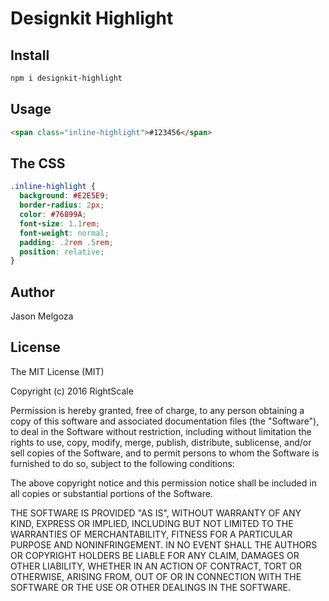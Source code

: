 # Designkit Highlight

## Install

```bash
npm i designkit-highlight
```

## Usage

```html
<span class="inline-highlight">#123456</span>
```

## The CSS

```css
.inline-highlight {
  background: #E2E5E9;
  border-radius: 2px;
  color: #76899A;
  font-size: 1.1rem;
  font-weight: normal;
  padding: .2rem .5rem;
  position: relative;
}
```

## Author

Jason Melgoza

## License

The MIT License (MIT)

Copyright (c) 2016 RightScale

Permission is hereby granted, free of charge, to any person obtaining a copy
of this software and associated documentation files (the "Software"), to deal
in the Software without restriction, including without limitation the rights
to use, copy, modify, merge, publish, distribute, sublicense, and/or sell
copies of the Software, and to permit persons to whom the Software is
furnished to do so, subject to the following conditions:

The above copyright notice and this permission notice shall be included in all
copies or substantial portions of the Software.

THE SOFTWARE IS PROVIDED "AS IS", WITHOUT WARRANTY OF ANY KIND, EXPRESS OR
IMPLIED, INCLUDING BUT NOT LIMITED TO THE WARRANTIES OF MERCHANTABILITY,
FITNESS FOR A PARTICULAR PURPOSE AND NONINFRINGEMENT. IN NO EVENT SHALL THE
AUTHORS OR COPYRIGHT HOLDERS BE LIABLE FOR ANY CLAIM, DAMAGES OR OTHER
LIABILITY, WHETHER IN AN ACTION OF CONTRACT, TORT OR OTHERWISE, ARISING FROM,
OUT OF OR IN CONNECTION WITH THE SOFTWARE OR THE USE OR OTHER DEALINGS IN THE
SOFTWARE.
